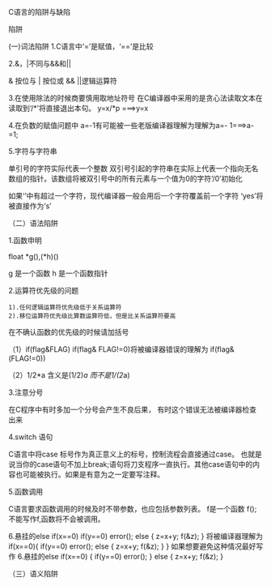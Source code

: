 C语言的陷阱与缺陷

陷阱

(一)词法陷阱
1.C语言中‘=’是赋值，‘==’是比较

2.&，|不同与&&和||

& 按位与
| 按位或
&&
||逻辑运算符

3.在使用除法的时候商要慎用取地址符号
在C编译器中采用的是贪心法读取文本在读取到‘/*’将直接退出本句。
y=x/*p
===>y=x

4.在负数的赋值问题中
a=-1有可能被一些老版编译器理解为理解为a=- 1===>a-=1;


5.字符与字符串

单引号的字符实际代表一个整数
双引号引起的字符串在实际上代表一个指向无名数组的指针。该数组将被双引号中的所有元素与一个值为0的字符‘/0’初始化

如果‘’中有超过一个字符，现代编译器一般会用后一个字符覆盖前一个字符
‘yes’将被直接作为‘s’

（二）语法陷阱

1.函数申明

float *g(),(*h)()

g 是一个函数
h 是一个函数指针

2.运算符优先级的问题

    1).任何逻辑运算符优先级低于关系运算符
    2).移位运算符优先级比算数运算符低，但是比关系运算符要高

在不确认函数的优先级的时候请加括号


（1）if(flag&FLAG)
    if(flag& FLAG!=0)将被编译器错误的理解为
    if(flag&(FLAG!=0))

（2）1/2*a 含义是(1/2)*a
            而不是1/(2*a)

3.注意分号

在C程序中有时多加一个分号会产生不良后果，
有时这个错误无法被编译器检查出来

4.switch 语句

C语言中将case 标号作为真正意义上的标号，控制流程会直接通过case。
也就是说当你的case语句不加上break;语句将刀支程序一直执行。其他case语句中的内容也可能被执行。如果是有意为之一定要写注释。

5.函数调用

C语言要求函数调用的时候及时不带参数，也应包括参数列表。
f是一个函数
f();
不能写作f,函数将不会被调用。

6.悬挂的else
if(x==0)
    if(y==0) error();
else
{
    z=x+y;
    f(&z);
}
将被编译器理解为
if(x==0){
            if(y==0) error();
            else
            {
                z=x+y;
                f(&z);
            }
}
如果想要避免这种情况最好写作
6.悬挂的else
if(x==0)
{
    if(y==0) 
    error();
}
else
{
    z=x+y;
    f(&z);
}

（三）语义陷阱







